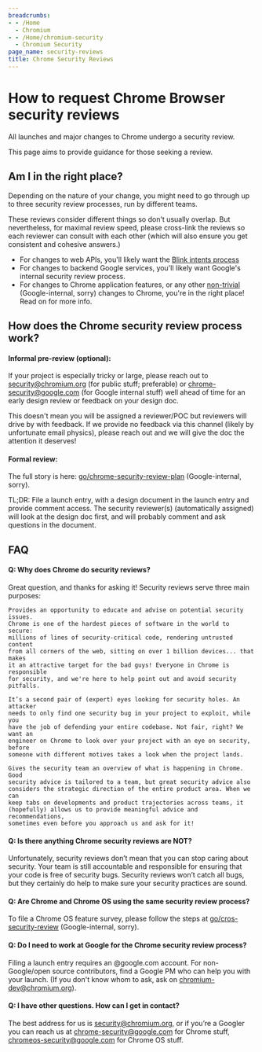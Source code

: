 ```yaml
---
breadcrumbs:
- - /Home
  - Chromium
- - /Home/chromium-security
  - Chromium Security
page_name: security-reviews
title: Chrome Security Reviews
---
```


# How to request Chrome Browser security reviews

All launches and major changes to Chrome undergo a security review.

This page aims to provide guidance for those seeking a review.

## Am I in the right place?

Depending on the nature of your change, you might need to go through up to three security
review processes, run by different teams.

These reviews consider different things so don't usually overlap. But nevertheless,
for maximal review speed, please cross-link the reviews so each reviewer can consult with
each other (which will also ensure you get consistent and cohesive answers.)

- For changes to web APIs, you'll likely want the
[Blink intents process](https://www.chromium.org/blink/launching-features/)
- For changes to backend Google services, you'll likely want Google's internal security review
process.
- For changes to Chrome application features, or any other
[non-trivial](http://go/chrome-launch#criteria) (Google-internal, sorry) changes to Chrome,
you're in the right place! Read on for more info.

## How does the Chrome security review process work?

#### Informal pre-review (optional):

If your project is especially tricky or large, please reach out to security@chromium.org
(for public stuff; preferable) or chrome-security@google.com (for Google internal stuff)
well ahead of time for an early design review or feedback on your design doc.

This doesn't mean you will be assigned a reviewer/POC but reviewers will drive by with
feedback. If we provide no feedback via this channel (likely by unfortunate email physics),
please reach out and we will give the doc the attention it deserves!

#### Formal review:

The full story is here:
[go/chrome-security-review-plan](http://go/chrome-security-review-plan)
(Google-internal, sorry).

TL;DR: File a launch entry, with a design document in the launch entry and provide comment
access. The security reviewer(s) (automatically assigned) will look at the design doc first,
and will probably comment and ask questions in the document.

## FAQ

#### Q: Why does Chrome do security reviews?

Great question, and thanks for asking it! Security reviews serve three main
purposes:

    Provides an opportunity to educate and advise on potential security issues.
    Chrome is one of the hardest pieces of software in the world to secure:
    millions of lines of security-critical code, rendering untrusted content
    from all corners of the web, sitting on over 1 billion devices... that makes
    it an attractive target for the bad guys! Everyone in Chrome is responsible
    for security, and we're here to help point out and avoid security pitfalls.

    It’s a second pair of (expert) eyes looking for security holes. An attacker
    needs to only find one security bug in your project to exploit, while you
    have the job of defending your entire codebase. Not fair, right? We want an
    engineer on Chrome to look over your project with an eye on security, before
    someone with different motives takes a look when the project lands.

    Gives the security team an overview of what is happening in Chrome. Good
    security advice is tailored to a team, but great security advice also
    considers the strategic direction of the entire product area. When we can
    keep tabs on developments and product trajectories across teams, it
    (hopefully) allows us to provide meaningful advice and recommendations,
    sometimes even before you approach us and ask for it!

#### Q: Is there anything Chrome security reviews are NOT?

Unfortunately, security reviews don’t mean that you can stop caring about
security. Your team is still accountable and responsible for ensuring that your
code is free of security bugs. Security reviews won’t catch all bugs, but they
certainly do help to make sure your security practices are sound.

#### Q: Are Chrome and Chrome OS using the same security review process?

To file a Chrome OS feature survey, please follow the steps at
[go/cros-security-review](http://go/cros-security-review) (Google-internal, sorry).

#### Q: Do I need to work at Google for the Chrome security review process?

Filing a launch entry requires an @google.com account. For
non-Google/open source contributors, find a Google PM who can help you with your
launch. (If you don't know whom to ask, ask on chromium-dev@chromium.org).

#### Q: I have other questions. How can I get in contact?

The best address for us is security@chromium.org, or if you’re a Googler you can
reach us at chrome-security@google.com for Chrome stuff,
chromeos-security@google.com for Chrome OS stuff.
